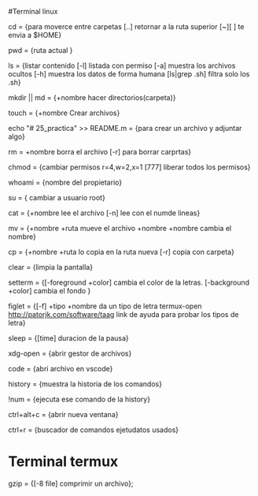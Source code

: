 #Terminal linux

cd =
  {para moverce entre carpetas
	[..] retornar a la ruta superior
	[~][ ] te envia a $HOME}

pwd =
  {ruta actual }

ls =
  {listar contenido
	[-l] listada con permiso
	[-a] muestra los archivos ocultos
	[-h] muestra los datos de forma humana
	[ls|grep .sh] filtra solo los .sh}

mkdir || md =
  {+nombre hacer directorios(carpeta)}

touch =
  {+nombre Crear archivos}

echo "# 25_practica" >> README.m =
  {para crear un archivo y adjuntar algo}

rm =
  +nombre borra el archivo
	[-r] para borrar carprtas}

chmod =
  {cambiar permisos r=4,w=2,x=1
	[777] liberar todos los permisos}

whoami =
  {nombre del propietario}

su =	{
  cambiar a usuario root}

cat =
  {+nombre lee el archivo
  [-n] lee con el numde lineas}

mv =
  {+nombre +ruta mueve el archivo
	+nombre +nombre cambia el nombre}

cp =
  {+nombre +ruta lo copia en la ruta nueva
	[-r] copia con carpeta}

clear =
  {limpia la pantalla}

setterm =
  {[-foreground +color] cambia el color de la letras.
	[-background +color] cambia el fondo }

figlet =
  {[-f] +tipo +nombre da un tipo de letra
	termux-open http://patorjk.com/software/taag
  link de ayuda para probar los tipos de letra}

sleep =
  {[time] duracion de la pausa}

xdg-open =
  {abrir gestor de archivos}

code =
  {abri archivo en vscode}

history =
  {muestra la historia de los comandos}

!num =
  {ejecuta ese comando de la history}

ctrl+alt+c =  {abrir nueva ventana}

ctrl+r = {buscador de comandos ejetudatos usados}

# Terminal termux

gzip =
  {[-8 file] comprimir un archivo};